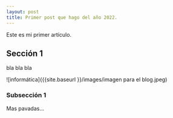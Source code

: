 ```yaml
---
layout: post
title: Primer post que hago del año 2022.
---
```


Este es mi primer artículo.

## Sección 1

bla bla bla

![informática]{{{site.baseurl }}/images/imagen para el blog.jpeg)

### Subsección 1

Mas pavadas...
